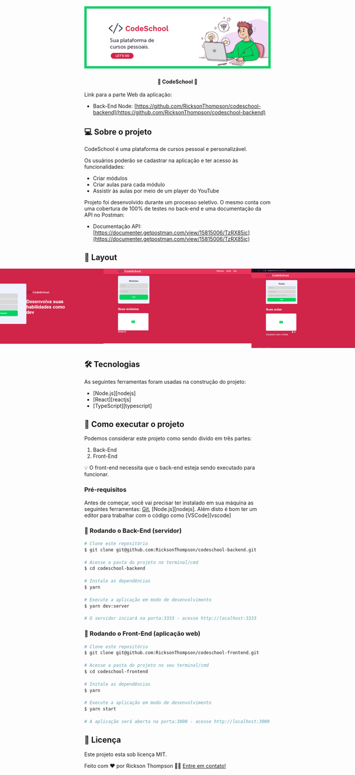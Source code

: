 <h1 align="center">
    <img alt="CodeSchool" title="CodeSchool" src="./src/assets/banner.png" />
</h1>


<h4 align="center">
	 🚀  CodeSchool 🚀
</h4>

Link para a parte Web da aplicação:

* Back-End Node: [https://github.com/RicksonThompson/codeschool-backend](https://github.com/RicksonThompson/codeschool-backend)


## 💻 Sobre o projeto

CodeSchool é uma plataforma de cursos pessoal e personalizável.

Os usuários poderão se cadastrar na aplicação e ter acesso às funcionalidades:
* Criar módulos
* Criar aulas para cada módulo
* Assistir às aulas por meio de um player do YouTube

Projeto foi desenvolvido durante um processo seletivo. O mesmo conta com uma cobertura de 100% de testes no back-end e uma documentação da API no Postman:
* Documentação API: [https://documenter.getpostman.com/view/15815006/TzRX85ic](https://documenter.getpostman.com/view/15815006/TzRX85ic)


## 🎨 Layout

<p align="center" style="display: flex; align-items: flex-start; justify-content: center;">
  <img alt="Login" title="Login" src="./src/assets/login.png" width="400px">

  <img alt="Signup" title="#Signup" src="./src/assets/signup.png" width="400px">

  <img alt="Modules" title="#Modules" src="./src/assets/modules.png" width="400px">

  <img alt="Lessons" title="Lessons" src="./src/assets/lessons.png" width="400px">

  <img alt="Player" title="#Player" src="./src/assets/player.png" width="400px">
</p>

## 🛠 Tecnologias

As seguintes ferramentas foram usadas na construção do projeto:

- [Node.js][nodejs]
- [React][reactjs]
- [TypeScript][typescript]


## 🚀 Como executar o projeto

Podemos considerar este projeto como sendo divido em três partes:
1. Back-End
2. Front-End


💡 O front-end necessita que o back-end esteja sendo executado para funcionar.

### Pré-requisitos

Antes de começar, você vai precisar ter instalado em sua máquina as seguintes ferramentas:
[Git](https://git-scm.com), [Node.js][nodejs].
Além disto é bom ter um editor para trabalhar com o código como [VSCode][vscode]

### 🎲 Rodando o Back-End (servidor)

```bash
# Clone este repositório
$ git clone git@github.com:RicksonThompson/codeschool-backend.git

# Acesse a pasta do projeto no terminal/cmd
$ cd codeschool-backend

# Instale as dependências
$ yarn

# Execute a aplicação em modo de desenvolvimento
$ yarn dev:server

# O servidor inciará na porta:3333 - acesse http://localhost:3333
```

### 🧭 Rodando o Front-End (aplicação web)

```bash
# Clone este repositório
$ git clone git@github.com:RicksonThompson/codeschool-frontend.git

# Acesse a pasta do projeto no seu terminal/cmd
$ cd codeschool-frontend

# Instale as dependências
$ yarn

# Execute a aplicação em modo de desenvolvimento
$ yarn start

# A aplicação será aberta na porta:3000 - acesse http://localhost:3000
```

## 📝 Licença

Este projeto esta sob licença MIT.

Feito com ❤️ por Rickson Thompson 👋🏽 [Entre em contato!](linkedin.com/in/rickson-thompson-892775139/)
